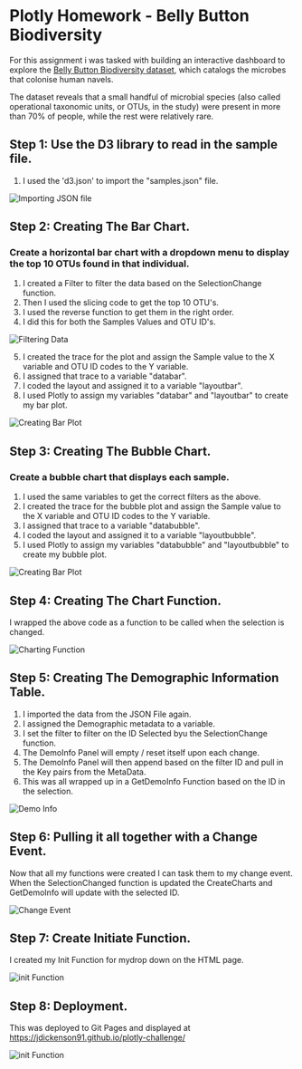 # Plotly Homework - Belly Button Biodiversity

For this assignment i was tasked with building an interactive dashboard to explore the [Belly Button Biodiversity dataset](http://robdunnlab.com/projects/belly-button-biodiversity/), which catalogs the microbes that colonise human navels.

The dataset reveals that a small handful of microbial species (also called operational taxonomic units, or OTUs, in the study) were present in more than 70% of people, while the rest were relatively rare.

## Step 1: Use the D3 library to read in the sample file.

1. I used the 'd3.json' to import the "samples.json" file.

![Importing JSON file](https://github.com/JDICKENSON91/plotly-challenge/blob/master/Images/1%20-%20Import.PNG?raw=true)

## Step 2: Creating The Bar Chart.
### Create a horizontal bar chart with a dropdown menu to display the top 10 OTUs found in that individual.

1. I created a Filter to filter the data based on the SelectionChange function. 
2. Then I used the slicing code to get the top 10 OTU's.
3. I used the reverse function to get them in the right order.
4. I did this for both the Samples Values and OTU ID's.

![Filtering Data](https://github.com/JDICKENSON91/plotly-challenge/blob/master/Images/2%20-%20Filter.PNG?raw=true)

5. I created the trace for the plot and assign the Sample value to the X variable and OTU ID codes to the Y variable.
6. I assigned that trace to a variable "databar".
7. I coded the layout and assigned it to a variable "layoutbar".
8. I used Plotly to assign my variables "databar" and "layoutbar" to create my bar plot.

![Creating Bar Plot](https://github.com/JDICKENSON91/plotly-challenge/blob/master/Images/3%20-%20Create%20Bar%20Chart.PNG?raw=true)

## Step 3: Creating The Bubble Chart.
### Create a bubble chart that displays each sample.

1. I used the same variables to get the correct filters as the above.
2. I created the trace for the bubble plot and assign the Sample value to the X variable and OTU ID codes to the Y variable.
3. I assigned that trace to a variable "databubble".
4. I coded the layout and assigned it to a variable "layoutbubble".
5. I used Plotly to assign my variables "databubble" and "layoutbubble" to create my bubble plot.

![Creating Bar Plot](https://github.com/JDICKENSON91/plotly-challenge/blob/master/Images/4%20-%20Create%20Bubble%20Chart.PNG?raw=true)

## Step 4: Creating The Chart Function.

I wrapped the above code as a function to be called when the selection is changed.

![Charting Function](https://github.com/JDICKENSON91/plotly-challenge/blob/master/Images/5%20-%20Chart%20function.PNG?raw=true)

## Step 5: Creating The Demographic Information Table.

1. I imported the data from the JSON File again.
2. I assigned the Demographic metadata to a variable.
3. I set the filter to filter on the ID Selected byu the SelectionChange function.
4. The DemoInfo Panel will empty / reset itself upon each change.
5. The DemoInfo Panel will then append based on the filter ID and pull in the Key pairs from the MetaData.
6. This was all wrapped up in a GetDemoInfo Function based on the ID in the selection.

![Demo Info](https://github.com/JDICKENSON91/plotly-challenge/blob/master/Images/6%20-%20Demographic%20Info.PNG?raw=true)

## Step 6: Pulling it all together with a Change Event.

Now that all my functions were created I can task them to my change event. When the SelectionChanged function is updated the CreateCharts and GetDemoInfo will update with the selected ID.

![Change Event](https://github.com/JDICKENSON91/plotly-challenge/blob/master/Images/7%20-%20Change%20Event.PNG?raw=true)

## Step 7: Create Initiate Function.

I created my Init Function for mydrop down on the HTML page.

![init Function](https://github.com/JDICKENSON91/plotly-challenge/blob/master/Images/8%20-%20Init%20Function.PNG?raw=true)

## Step 8: Deployment.

This was deployed to Git Pages and displayed at https://jdickenson91.github.io/plotly-challenge/

![init Function](https://github.com/JDICKENSON91/plotly-challenge/blob/master/Images/webpage.PNG?raw=true)